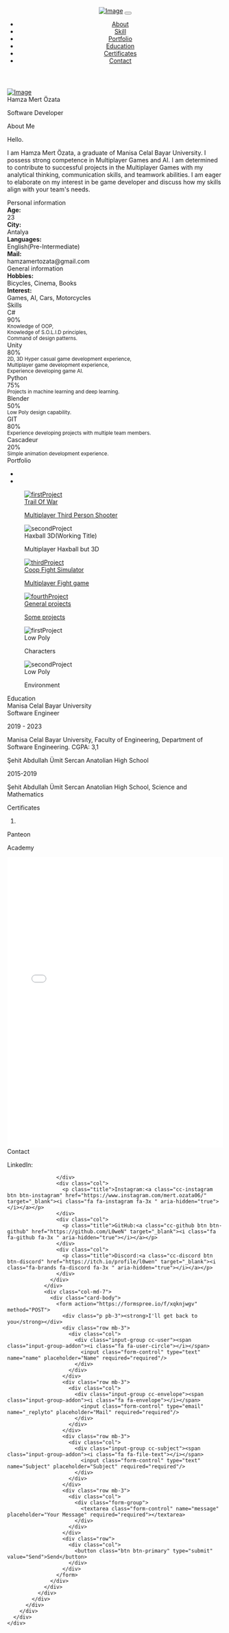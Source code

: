 <!DOCTYPE html>
<html lang="en-EN">
  <head>
    <meta charset="UTF-8">
    <meta http-equiv="X-UA-Compatible" content="IE=edge">
    <meta name="viewport" content="width=device-width, initial-scale=1">
    <title>Mert Özata</title>
    <link rel="icon" href="images/Logo.png" type="image/x-icon" />
    <link href="https://fonts.googleapis.com/css?family=Montserrat:400,700,200" rel="stylesheet">
    <link href="https://maxcdn.bootstrapcdn.com/font-awesome/latest/css/font-awesome.min.css" rel="stylesheet">
    <link rel="stylesheet" href="https://cdn.jsdelivr.net/npm/bootstrap-icons@1.9.1/font/bootstrap-icons.css">
    <script src="https://kit.fontawesome.com/2ac47d4034.js" crossorigin="anonymous"></script>
    <link href="css/aos.css" rel="stylesheet">
    <link href="css/bootstrap.min.css" rel="stylesheet">
    <link href="css/style.css" rel="stylesheet">
  </head>
  <body id="top">
    <header>
      <div class="profile-page sidebar-collapse">
        <nav class="navbar navbar-expand-lg fixed-top navbar-transparent bg-navbar" color-on-scroll="400">
          <div class="container">
            <div class="cc-logo-img navbar-translate text-black"><a class="navbar-brand smooth-scroll" href="#profile" rel="tooltip"><img src="images/Logo.png" alt="Image"/></a>
              <button class="navbar-toggler navbar-toggler" type="button" data-toggle="collapse" data-target="#navigation" aria-controls="navigation" aria-expanded="false" aria-label="Toggle navigation"><span class="navbar-toggler-bar bar1"></span><span class="navbar-toggler-bar bar2"></span><span class="navbar-toggler-bar bar3"></span></button>
            </div>
            <div class="collapse navbar-collapse justify-content-end" id="navigation">
              <ul class="navbar-nav">
                <li class="nav-item"><a class="nav-link smooth-scroll" href="#about">About</a></li>
                <li class="nav-item"><a class="nav-link smooth-scroll" href="#skill">Skill</a></li>
                <li class="nav-item"><a class="nav-link smooth-scroll" href="#portfolio">Portfolio</a></li>
                <li class="nav-item"><a class="nav-link smooth-scroll" href="#education">Education</a></li>
                <li class="nav-item"><a class="nav-link smooth-scroll" href="#certificates">Certificates</a></li>
                <li class="nav-item"><a class="nav-link smooth-scroll" href="#contact">Contact</a></li>
              </ul>
            </div>
          </div>
        </nav>
      </div>
    </header>
    <div class="page-content">
      <div>
<div class="profile-page" id="profile">
  <div class="wrapper">
    <div class="page-header page-header-small" filter-color="rgb">
      <div class="page-header-image" data-parallax="true" style="background-image: url(images/background.jpg); transform: translate3d(0px, 0px, 0px);"></div>
      <div class="container">
        <div class="content-center ">
          <div class="cc-profile-image"><a href="#"><img src="images/pp.jpeg" alt="Image"/></a></div>
          <div class="h2 title">Hamza Mert Özata</div>
          <p class="category text-white">Software Developer</p>
        </div>
      </div>
    </div>
  </div>
</div>
<div class="section" id="about">
  <div class="container">
    <div class="card" data-aos="fade-up" data-aos-offset="10">
      <div class="row">
        <div class="col-lg-12 col-md-12">
          <div class="card-body">
            <div class="h4 mt-0 title"><i class="fa-solid fa-user-secret"></i> About Me</div>
            <p>Hello.</p>
            <p>
            I am Hamza Mert Özata, a graduate of Manisa Celal Bayar University. I possess strong competence in Multiplayer Games and AI.
            I am determined to contribute to successful projects in the Multiplayer Games with my analytical thinking, communication skills, and teamwork abilities.
            I am eager to elaborate on my interest in be game developer and discuss how my skills align with your team's needs.
            </p>
          </div>
      </div>
    </div>
  </div>
</div>
<div class="section" id="about">
  <div class="container">
    <div class="card" data-aos="fade-up" data-aos-offset="10">
      <div class="row">
        <div class="col-lg-6 col-md-12">
          <div class="card-body">
            <div class="h5 mt-0 title"><i class="fa-solid fa-address-card"></i> Personal information</div>
            <div class="row mt-2">
              <div class="col-sm-3"><strong class="text-uppercase"><i class="fa fa-info-circle" aria-hidden="true"></i> Age:</strong></div>
              <div class="col-sm-8">23</div>
            </div>
            <div class="row mt-2">
              <div class="col-sm-3"><strong class="text-uppercase"><i class="fa fa-map-marker" aria-hidden="true"></i> City:</strong></div>
              <div class="col-sm-8">Antalya</div>
            </div>
            <div class="row mt-2">
              <div class="col-sm-3"><strong class="text-uppercase">Languages:</strong></div>
              <div class="col-sm-8">English(Pre-Intermediate)</div>
            </div>
            <div class="row mt-2">
              <div class="col-sm-3"><strong class="text-uppercase"><i class="fa fa-google-plus" aria-hidden="true"></i> Mail:</strong></div>
              <div class="col-sm-8">hamzamertozata@gmail.com</div>
            </div>
          </div>
        </div class="row">
          <div class="col-lg-6 col-md-12">
            <div class="card-body">
              <div class="h5 mt-0 title"><i class="fa-regular fa-address-card"></i> General information</div>
              <div class="row mt-2">
                <div class="col-sm-5"><strong class="text-uppercase"><i class="fa fa-book" aria-hidden="true"></i> Hobbies:</strong></div>
                <div class="col-sm-6">Bicycles, Cinema, Books</div>
              </div>
              <div class="row mt-2">
                <div class="col-sm-5"><strong class="text-uppercase"><i class="fa fa-question-circle-o" aria-hidden="true"></i> Interest:</strong></div>
                <div class="col-sm-6">Games, AI, Cars, Motorcycles</div>
              </div>
            </div>
          </div>
        </div>
        </div>
      </div>
    </div>
  </div>
</div>
<div class="section" id="skill">
  <div class="container">
    <div class="h4 text-center mb-4 title"><i class="fa-solid fa-laptop-code"></i> Skills</div>
    <div class="card" data-aos="fade-up" data-aos-anchor-placement="top-bottom">
      <div class="card-body">
        <div class="row">
          <div class="col-md-6">
            <div class="progress-container progress-primary"><i class="fa fa-windows" aria-hidden="true"></i> C#</span>
              <div class="progress">
                <div class="progress-bar progress-bar-primary" data-aos="progress-full" data-aos-offset="10" data-aos-duration="500" role="progressbar" aria-valuenow="60" aria-valuemin="0" aria-valuemax="100" style="width: 90%;"></div><span class="progress-value">90%</span>
              </div>
              <div class="row mt-2 col-md-12">
              <div class=" col-sm-12"><sub><i class="fa fa-chevron-right" aria-hidden="true"></i> Knowledge of OOP,</sub></div>
                <div class=" col-sm-12"><sub><i class="fa fa-chevron-right" aria-hidden="true"></i> Knowledge of S.O.L.I.D principles,</sub></div>
                <div class=" col-sm-12"><sub><i class="fa fa-chevron-right" aria-hidden="true"></i> Command of design patterns.</sub></div>
              </div>
            </div>
          </div>
          <div class="col-md-6">
            <div class="progress-container progress-primary"><span class="progress-badge"><i class="bi bi-unity"></i> Unity</span>
              <div class="progress">
                <div class="progress-bar progress-bar-primary" data-aos="progress-full" data-aos-offset="10" data-aos-duration="500" role="progressbar" aria-valuenow="60" aria-valuemin="0" aria-valuemax="100" style="width: 80%;"></div><span class="progress-value">80%</span>
              </div>
              <div class="row mt-2 col-md-12">
                <div class=" col-sm-12"><sub><i class="fa fa-chevron-right" aria-hidden="true"></i> 2D, 3D Hyper casual game development experience,</sub></div>
                <div class=" col-sm-12"><sub><i class="fa fa-chevron-right" aria-hidden="true"></i> Multiplayer game development experience,</sub></div>
                <div class=" col-sm-12"><sub><i class="fa fa-chevron-right" aria-hidden="true"></i> Experience developing game AI.</sub></div>
              </div>
            </div>
          </div>
        </div>
        <div class="row">
          <div class="col-md-6">
            <div class="progress-container progress-primary"><span class="progress-badge"><i class="fa-brands fa-python"></i> Python</span>
              <div class="progress">
                <div class="progress-bar progress-bar-primary" data-aos="progress-full" data-aos-offset="10" data-aos-duration="500" role="progressbar" aria-valuenow="60" aria-valuemin="0" aria-valuemax="100" style="width: 75%;"></div><span class="progress-value">75%</span>
              </div>
              <div class="row mt-2 col-md-12">
                <div class=" col-sm-12"><sub><i class="fa fa-chevron-right" aria-hidden="true"></i> Projects in machine learning and deep learning.</sub></div>
              </div>
            </div>
          </div>
          <div class="col-md-6">
            <div class="progress-container progress-primary"><span class="progress-badge"><i class="fa-solid fa-blender"></i> Blender</span>
              <div class="progress">
                <div class="progress-bar progress-bar-primary" data-aos="progress-full" data-aos-offset="10" data-aos-duration="500" role="progressbar" aria-valuenow="60" aria-valuemin="0" aria-valuemax="100" style="width: 50%;"></div><span class="progress-value">50%</span>
              </div>
              <div class="row mt-2 col-md-12">
                <div class=" col-sm-12"><sub><i class="fa fa-chevron-right" aria-hidden="true"></i> Low Poly design capability.</sub></div>
              </div>
            </div>
          </div>
        </div>
        <div class="row">
          <div class="col-md-6">
            <div class="progress-container progress-primary"><span class="progress-badge"><i class="bi bi-git"></i> GIT</span>
              <div class="progress">
                <div class="progress-bar progress-bar-primary" data-aos="progress-full" data-aos-offset="10" data-aos-duration="500" role="progressbar" aria-valuenow="60" aria-valuemin="0" aria-valuemax="100" style="width: 80%;"></div><span class="progress-value">80%</span>
              </div>
              <div class="row mt-2 col-md-12">
                <div class=" col-sm-12"><sub><i class="fa fa-chevron-right" aria-hidden="true"></i> Experience developing projects with multiple team members.</sub></div>
              </div>
            </div>
          </div>
          <div class="col-md-6">
            <div class="progress-container progress-primary"><span class="progress-badge"><i class="fa-solid fa-cat"></i> Cascadeur</span>
              <div class="progress">
                <div class="progress-bar progress-bar-primary" data-aos="progress-full" data-aos-offset="10" data-aos-duration="500" role="progressbar" aria-valuenow="60" aria-valuemin="0" aria-valuemax="100" style="width: 20%;"></div><span class="progress-value">20%</span>
              </div>
              <div class="row mt-2 col-md-12">
                <div class=" col-sm-12"><sub><i class="fa fa-chevron-right" aria-hidden="true"></i> Simple animation development experience.</sub></div>
              </div>
            </div>
          </div>
        </div>
      </div>
    </div>
  </div>
</div>
<div class="section" id="portfolio">
    <div class="container">
      <div class="row">
        <div class="col-md-6 ml-auto mr-auto">
          <div class="h4 text-center mb-4 title"><i class="fa fa-table" aria-hidden="true"></i> Portfolio</div>
          <div class="nav-align-center">
            <ul class="nav nav-pills nav-pills-primary" role="tablist">
              <li class="nav-item"><a class="nav-link active" data-toggle="tab" href="#first-page" role="tablist"><i class="fa-brands fa-unity"></i></a></li>
              <li class="nav-item"><a class="nav-link" data-toggle="tab" href="#second-page" role="tablist"><i class="fa-solid fa-blender"></i></a></li>
            </ul>
          </div>
        </div>
      </div>
      <div class="tab-content gallery mt-5">
        <div class="tab-pane active" id="first-page">
          <div class="ml-auto mr-auto">
            <div class="row">
              <div class="col-md-6">
                <div class="cc-porfolio-image img-raised" data-aos="fade-up" data-aos-anchor-placement="top-bottom"><a href=https://youtu.be/RjM1NE9pQX0>
                    <figure class="cc-effect"><img src="images/trailofwarphoto.png" alt="firstProject"/>
                      <figcaption>
                        <div class="h4">Trail Of War</div>
                        <p>Multiplayer Third Person Shooter</p>
                      </figcaption>
                    </figure></a></div>
              </div>
              <div class="col-md-6">
                <div class="cc-porfolio-image img-raised" data-aos="fade-up" data-aos-anchor-placement="top-bottom">
                    <figure class="cc-effect"><img src="images/haxball3dphoto.png" alt="secondProject"/>
                      <figcaption>
                        <div class="h4">Haxball 3D(Working Title)</div>
                        <p>Multiplayer Haxball but 3D</p>
                      </figcaption>
                    </figure></a></div>
              </div>
              <div class="col-md-6">
                <div class="cc-porfolio-image img-raised" data-aos="fade-up" data-aos-anchor-placement="top-bottom"><a href=https://youtu.be/YO6W9eEDgXo>
                    <figure class="cc-effect"><img src="images/royalrafflephoto.png" alt="thirdProject"/>
                      <figcaption>
                        <div class="h4">Coop Fight Simulator</div>
                        <p>Multiplayer Fight game</p>
                      </figcaption>
                    </figure></a></div>
              </div>
              <div class="col-md-6">
                <div class="cc-porfolio-image img-raised" data-aos="fade-up" data-aos-anchor-placement="top-bottom"><a href=https://youtu.be/ecjKTSfbUOU>
                    <figure class="cc-effect"><img src="images/projects.png" alt="fourthProject"/>
                      <figcaption>
                        <div class="h4">General projects</div>
                        <p>Some projects</p>
                      </figcaption>
                    </figure></a></div>
              </div>
            </div>
          </div>
        </div>
        <div class="tab-pane" id="second-page" role="tabpanel">
          <div class="ml-auto mr-auto">
            <div class="row">
              <div class="col-md-6">
                <div class="cc-porfolio-image img-raised" data-aos="fade-up" data-aos-anchor-placement="top-bottom">
                    <figure class="cc-effect"><img src="images/characters.png" alt="firstProject"/>
                      <figcaption>
                        <div class="h4">Low Poly</div>
                        <p>Characters</p>
                      </figcaption>
                    </figure></a></div>
              </div>
              <div class="col-md-6">
                <div class="cc-porfolio-image img-raised" data-aos="fade-up" data-aos-anchor-placement="top-bottom">
                    <figure class="cc-effect"><img src="images/env.png" alt="secondProject"/>
                      <figcaption>
                        <div class="h4">Low Poly</div>
                        <p>Environment</p>
                      </figcaption>
                    </figure></a></div>
              </div>
            </div>
          </div>
        </div>
    </div>
  </div>
<div class="section" id="education">
  <div class="container cc-education">
    <div class="h4 text-center mb-4 title"><i class="fa fa-graduation-cap" aria-hidden="true"></i> Education</div>
    <div class="card">
      <div class="row">
        <div class="col-md-3 bg-primary" data-aos="fade-right" data-aos-offset="50" data-aos-duration="500">
          <div class="card-body cc-education-header">
            <div class="h2">Manisa Celal Bayar University</div>
          </div>
        </div>
        <div class="col-md-9" data-aos="fade-left" data-aos-offset="50" data-aos-duration="500">
          <div class="card-body">
            <div class="h5">Software Engineer</div>
            <p class="category">2019 - 2023</p>
            <p>Manisa Celal Bayar University, Faculty of Engineering, Department of Software Engineering. CGPA: 3,1</p>
          </div>
        </div>
      </div>
    </div>
    <div class="card">
      <div class="row">
        <div class="col-md-3 bg-primary" data-aos="fade-right" data-aos-offset="50" data-aos-duration="500">
          <div class="card-body cc-education-header">
            <div class="h2">Şehit Abdullah Ümit Sercan Anatolian High School</div>
          </div>
        </div>
        <div class="col-md-9" data-aos="fade-left" data-aos-offset="50" data-aos-duration="500">
          <div class="card-body">
            <p class="category">2015-2019</p>
            <p>Şehit Abdullah Ümit Sercan Anatolian High School, Science and Mathematics</p>
          </div>
        </div>
      </div>
    </div>
  </div>
</div>
<div class="section" id="certificates">
    <div class="container cc-reference">
      <div class="h4 mb-4 text-center title"><i class="fa-solid fa-certificate"></i> Certificates</div>
      <div class="card" data-aos="zoom-in">
        <div class="carousel slide" id="cc-Indicators" data-ride="carousel">
          <ol class="carousel-indicators">
            <li class="active" data-target="#cc-Indicators" data-slide-to="0"></li>
          </ol>
          <div class="carousel-inner">
            <div class="carousel-item active">
              <div class="row">
                <div class="col-lg-2 col-md-3 cc-reference-header">
                  <div class="h5 pt-2">Panteon</div>
                  <p class="category">Academy</p>
                </div>
                <div class="col-lg-10 col-md-9">
                    <embed src=certificates/panteonacademy.pdf width=100% height=675px />
                </div>
              </div>
            </div>
          </div>
        </div>
      </div>
    </div>
  </div>
<div class="section" id="contact">
  <div class="cc-contact-information" style="background-image: url('images/comm.png')">
    <div class="container text-center">
      <div class="cc-contact">
        <div class="row">
          <div class="col-md-9">
            <div class="card mb-0" data-aos="zoom-in">
              <div class="h4 text-center title"><i class="fa fa-paper-plane" aria-hidden="true"></i> Contact</div>
              <div class="row">
                <div class="card-body">
                  <div class="container text-center">
                    <div class="col">
                      <p class="title">LinkedIn:<a class="cc-linkedin btn btn-linkedin" href="https://www.linkedin.com/in/mertozata07/" target="_blank"><i class="fa fa-linkedin fa-3x " aria-hidden="true"></i></a></p>
                      
                    </div>
                    <div class="col">
                      <p class="title">Instagram:<a class="cc-instagram btn btn-instagram" href="https://www.instagram.com/mert.ozata06/" target="_blank"><i class="fa fa-instagram fa-3x " aria-hidden="true"></i></a></p>
                    </div>
                    <div class="col">
                      <p class="title">GitHub:<a class="cc-github btn btn-github" href="https://github.com/L0weN" target="_blank"><i class="fa fa-github fa-3x " aria-hidden="true"></i></a></p>
                    </div>
                    <div class="col">
                      <p class="title">Discord:<a class="cc-discord btn btn-discord" href="https://itch.io/profile/l0wen" target="_blank"><i class="fa-brands fa-discord fa-3x " aria-hidden="true"></i></a></p>
                    </div>
                  </div>
                </div>
                <div class="col-md-7">
                  <div class="card-body">
                    <form action="https://formspree.io/f/xqknjwgv" method="POST">
                      <div class="p pb-3"><strong>I'll get back to you</strong></div>
                      <div class="row mb-3">
                        <div class="col">
                          <div class="input-group cc-user"><span class="input-group-addon"><i class="fa fa-user-circle"></i></span>
                            <input class="form-control" type="text" name="name" placeholder="Name" required="required"/>
                          </div>
                        </div>
                      </div>
                      <div class="row mb-3">
                        <div class="col">
                          <div class="input-group cc-envelope"><span class="input-group-addon"><i class="fa fa-envelope"></i></span>
                            <input class="form-control" type="email" name="_replyto" placeholder="Mail" required="required"/>
                          </div>
                        </div>
                      </div>
                      <div class="row mb-3">
                        <div class="col">
                          <div class="input-group cc-subject"><span class="input-group-addon"><i class="fa fa-file-text"></i></span>
                            <input class="form-control" type="text" name="Subject" placeholder="Subject" required="required"/>
                          </div>
                        </div>
                      </div>
                      <div class="row mb-3">
                        <div class="col">
                          <div class="form-group">
                            <textarea class="form-control" name="message" placeholder="Your Message" required="required"></textarea>
                          </div>
                        </div>
                      </div>
                      <div class="row">
                        <div class="col">
                          <button class="btn btn-primary" type="submit" value="Send">Send</button>
                        </div>
                      </div>
                    </form>
                  </div>
                </div>
              </div>
            </div>
          </div>
        </div>
      </div>
    </div>
  </div>
</div>
</div>
    <script src="js/core/jquery.3.2.1.min.js"></script>
    <script src="js/core/popper.min.js"></script>
    <script src="js/core/bootstrap.min.js"></script>
    <script src="js/now-ui-kit.js"></script>
    <script src="js/aos.js"></script>
    <script src="scripts/main.js"></script>
  </body>
</html>


